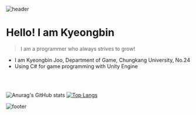 ![header](https://capsule-render.vercel.app/api?type=waving&&color=gradient&height=100&section=header&fontSize=90)


# Hello! I am Kyeongbin
> I am a programmer who always strives to grow!

* I am Kyeongbin Joo, Department of Game, Chungkang University, No.24
* Using C# for game programming with Unity Engine


<br/><br/>

<div align = "left">
  
![Anurag's GitHub stats](https://github-readme-stats.vercel.app/api?username=leuneoe25&show_icons=true&theme=radical) [![Top Langs](https://github-readme-stats.vercel.app/api/top-langs/?username=leuneoe25&layout=compact)](https://github.com/anuraghazra/github-readme-stats)







![footer](https://capsule-render.vercel.app/api?type=waving&&color=gradient&height=100&section=footer&fontSize=90)
